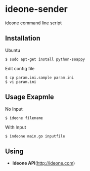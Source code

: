 ideone-sender
=============

ideone command line script

Installation
------------

Ubuntu

    $ sudo apt-get install python-soappy

Edit config file

    $ cp param.ini.sample param.ini
    $ vi param.ini

Usage Exapmle
-----

No Input

    $ ideone filename

With Input
  
    $ indeone main.go inputfile

Using
-----

* **Ideone API**(http://ideone.com)
